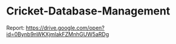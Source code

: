 # Cricket-Database-Management

Report: https://drive.google.com/open?id=0Bynb9nWKXjmlakFZMnhGUW5aRDg
